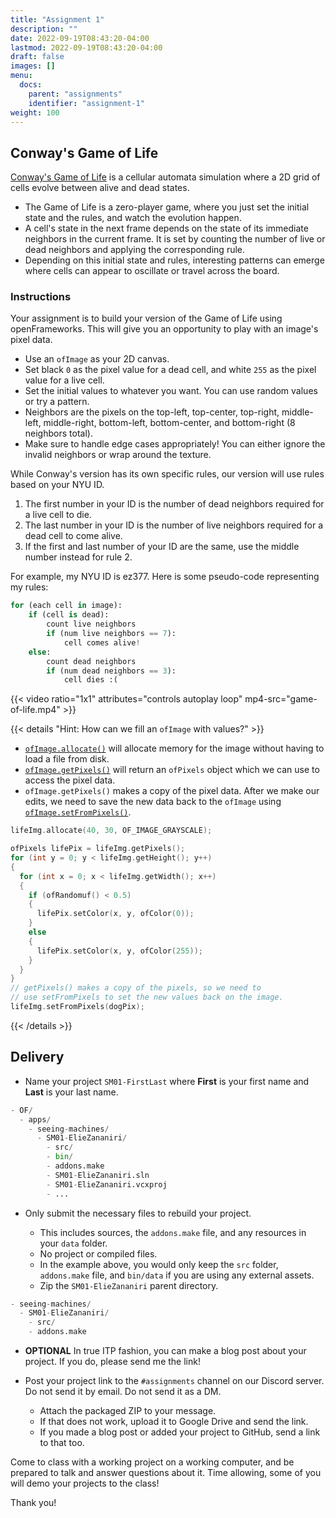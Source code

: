 ```yaml
---
title: "Assignment 1"
description: ""
date: 2022-09-19T08:43:20-04:00
lastmod: 2022-09-19T08:43:20-04:00
draft: false
images: []
menu:
  docs:
    parent: "assignments"
    identifier: "assignment-1"
weight: 100
---
```


## Conway's Game of Life

[Conway's Game of Life](https://en.wikipedia.org/wiki/Conway%27s_Game_of_Life) is a cellular automata simulation where a 2D grid of cells evolve between alive and dead states.

* The Game of Life is a zero-player game, where you just set the initial state and the rules, and watch the evolution happen.
* A cell's state in the next frame depends on the state of its immediate neighbors in the current frame. It is set by counting the number of live or dead neighbors and applying the corresponding rule.
* Depending on this initial state and rules, interesting patterns can emerge where cells can appear to oscillate or travel across the board.

### Instructions

Your assignment is to build your version of the Game of Life using openFrameworks. This will give you an opportunity to play with an image's pixel data.

* Use an `ofImage` as your 2D canvas.
* Set black `0` as the pixel value for a dead cell, and white `255` as the pixel value for a live cell.
* Set the initial values to whatever you want. You can use random values or try a pattern.
* Neighbors are the pixels on the top-left, top-center, top-right, middle-left, middle-right, bottom-left, bottom-center, and bottom-right (8 neighbors total).
* Make sure to handle edge cases appropriately! You can either ignore the invalid neighbors or wrap around the texture.

While Conway's version has its own specific rules, our version will use rules based on your NYU ID.

1. The first number in your ID is the number of dead neighbors required for a live cell to die.
1. The last number in your ID is the number of live neighbors required for a dead cell to come alive.
1. If the first and last number of your ID are the same, use the middle number instead for rule 2.

For example, my NYU ID is ez377. Here is some pseudo-code representing my rules:

```python
for (each cell in image):
    if (cell is dead):
        count live neighbors
        if (num live neighbors == 7):
            cell comes alive!
    else:
        count dead neighbors
        if (num dead neighbors == 3):
            cell dies :(
```

{{< video ratio="1x1" attributes="controls autoplay loop" mp4-src="game-of-life.mp4" >}}

{{< details "Hint: How can we fill an <code>ofImage</code> with values?" >}}

* [`ofImage.allocate()`](https://openframeworks.cc/documentation/graphics/ofImage/#show_allocate) will allocate memory for the image without having to load a file from disk.
* [`ofImage.getPixels()`](https://openframeworks.cc/documentation/graphics/ofImage/#show_getPixels) will return an `ofPixels` object which we can use to access the pixel data.
* `ofImage.getPixels()` makes a copy of the pixel data. After we make our edits, we need to save the new data back to the `ofImage` using [`ofImage.setFromPixels()`](https://openframeworks.cc/documentation/graphics/ofImage/#show_setFromPixels).

```cpp
lifeImg.allocate(40, 30, OF_IMAGE_GRAYSCALE);

ofPixels lifePix = lifeImg.getPixels();
for (int y = 0; y < lifeImg.getHeight(); y++)
{
  for (int x = 0; x < lifeImg.getWidth(); x++)
  {
    if (ofRandomuf() < 0.5)
    {
      lifePix.setColor(x, y, ofColor(0));
    }
    else
    {
      lifePix.setColor(x, y, ofColor(255));
    }
  }
}
// getPixels() makes a copy of the pixels, so we need to 
// use setFromPixels to set the new values back on the image.
lifeImg.setFromPixels(dogPix);
```

{{< /details >}}

## Delivery

* Name your project `SM01-FirstLast` where **First** is your first name and **Last** is your last name.

```python
- OF/
  - apps/
    - seeing-machines/
      - SM01-ElieZananiri/
        - src/
        - bin/
        - addons.make
        - SM01-ElieZananiri.sln
        - SM01-ElieZananiri.vcxproj
        - ...
```

* Only submit the necessary files to rebuild your project.

  * This includes sources, the `addons.make` file, and any resources in your `data` folder.
  * No project or compiled files.
  * In the example above, you would only keep the `src` folder, `addons.make` file, and `bin/data` if you are using any external assets.
  * Zip the `SM01-ElieZananiri` parent directory.

```python
- seeing-machines/
  - SM01-ElieZananiri/
    - src/
    - addons.make
```

* **OPTIONAL** In true ITP fashion, you can make a blog post about your project. If you do, please send me the link!

* Post your project link to the `#assignments` channel on our Discord server. Do not send it by email. Do not send it as a DM.

  * Attach the packaged ZIP to your message.
  * If that does not work, upload it to Google Drive and send the link.
  * If you made a blog post or added your project to GitHub, send a link to that too.

Come to class with a working project on a working computer, and be prepared to talk and answer questions about it. Time allowing, some of you will demo your projects to the class!

Thank you!
